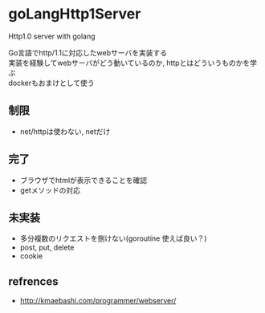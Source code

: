 # goLangHttp1Server
Http1.0 server with golang


Go言語でhttp/1.1に対応したwebサーバを実装する  
実装を経験してwebサーバがどう動いているのか, httpとはどういうものかを学ぶ  
dockerもおまけとして使う
## 制限
- net/httpは使わない, netだけ

## 完了
- ブラウザでhtmlが表示できることを確認
- getメソッドの対応

## 未実装
- 多分複数のリクエストを捌けない(goroutine 使えば良い？)
- post, put, delete
- cookie


## refrences
- http://kmaebashi.com/programmer/webserver/
